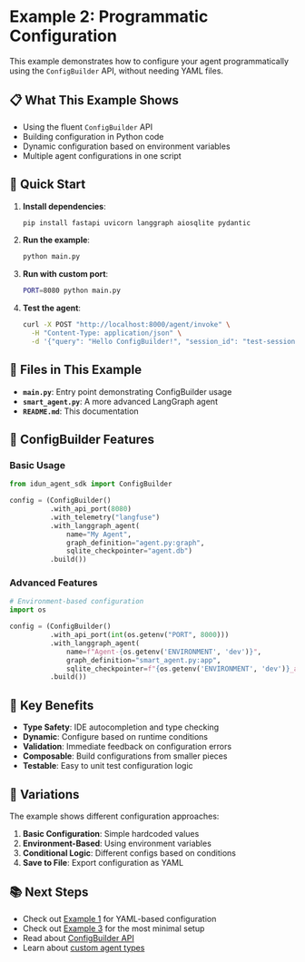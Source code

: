 # Example 2: Programmatic Configuration

This example demonstrates how to configure your agent programmatically using the `ConfigBuilder` API, without needing YAML files.

## 📋 What This Example Shows

- Using the fluent `ConfigBuilder` API
- Building configuration in Python code
- Dynamic configuration based on environment variables
- Multiple agent configurations in one script

## 🚀 Quick Start

1. **Install dependencies**:
   ```bash
   pip install fastapi uvicorn langgraph aiosqlite pydantic
   ```

2. **Run the example**:
   ```bash
   python main.py
   ```

3. **Run with custom port**:
   ```bash
   PORT=8080 python main.py
   ```

4. **Test the agent**:
   ```bash
   curl -X POST "http://localhost:8000/agent/invoke" \
     -H "Content-Type: application/json" \
     -d '{"query": "Hello ConfigBuilder!", "session_id": "test-session"}'
   ```

## 📁 Files in This Example

- **`main.py`**: Entry point demonstrating ConfigBuilder usage
- **`smart_agent.py`**: A more advanced LangGraph agent
- **`README.md`**: This documentation

## 🔧 ConfigBuilder Features

### Basic Usage
```python
from idun_agent_sdk import ConfigBuilder

config = (ConfigBuilder()
          .with_api_port(8080)
          .with_telemetry("langfuse")
          .with_langgraph_agent(
              name="My Agent",
              graph_definition="agent.py:graph",
              sqlite_checkpointer="agent.db")
          .build())
```

### Advanced Features
```python
# Environment-based configuration
import os

config = (ConfigBuilder()
          .with_api_port(int(os.getenv("PORT", 8000)))
          .with_langgraph_agent(
              name=f"Agent-{os.getenv('ENVIRONMENT', 'dev')}",
              graph_definition="smart_agent.py:app",
              sqlite_checkpointer=f"{os.getenv('ENVIRONMENT', 'dev')}_agent.db")
          .build())
```

## 🎯 Key Benefits

- **Type Safety**: IDE autocompletion and type checking
- **Dynamic**: Configure based on runtime conditions
- **Validation**: Immediate feedback on configuration errors
- **Composable**: Build configurations from smaller pieces
- **Testable**: Easy to unit test configuration logic

## 🔄 Variations

The example shows different configuration approaches:

1. **Basic Configuration**: Simple hardcoded values
2. **Environment-Based**: Using environment variables
3. **Conditional Logic**: Different configs based on conditions
4. **Save to File**: Export configuration as YAML

## 📚 Next Steps

- Check out [Example 1](../01_basic_config_file/) for YAML-based configuration
- Check out [Example 3](../03_minimal_setup/) for the most minimal setup
- Read about [ConfigBuilder API](../../README_USER_API.md#configuration-reference)
- Learn about [custom agent types](../../README_USER_API.md#supported-agent-types) 
